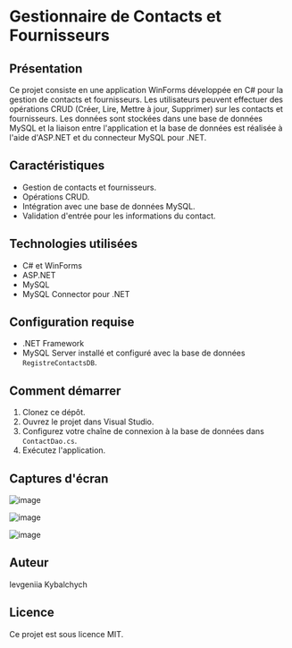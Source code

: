 # Gestionnaire de Contacts et Fournisseurs

## Présentation

Ce projet consiste en une application WinForms développée en C# pour la gestion de contacts et fournisseurs. Les utilisateurs peuvent effectuer des opérations CRUD (Créer, Lire, Mettre à jour, Supprimer) sur les contacts et fournisseurs. Les données sont stockées dans une base de données MySQL et la liaison entre l'application et la base de données est réalisée à l'aide d'ASP.NET et du connecteur MySQL pour .NET.

## Caractéristiques

- Gestion de contacts et fournisseurs.
- Opérations CRUD.
- Intégration avec une base de données MySQL.
- Validation d'entrée pour les informations du contact.

## Technologies utilisées

- C# et WinForms
- ASP.NET
- MySQL
- MySQL Connector pour .NET

## Configuration requise

- .NET Framework
- MySQL Server installé et configuré avec la base de données `RegistreContactsDB`.

## Comment démarrer

1. Clonez ce dépôt.
2. Ouvrez le projet dans Visual Studio.
3. Configurez votre chaîne de connexion à la base de données dans `ContactDao.cs`.
4. Exécutez l'application.

## Captures d'écran

![image](https://github.com/GeniaKybalchych/Gestionnaire-de-Contacts-et-Fournisseurs/assets/117115542/08e798a2-872b-47dc-bfbf-d0591f688c79)

![image](https://github.com/GeniaKybalchych/Gestionnaire-de-Contacts-et-Fournisseurs/assets/117115542/d3e62051-565d-42dd-b2dd-9ad99598bb7a)

![image](https://github.com/GeniaKybalchych/Gestionnaire-de-Contacts-et-Fournisseurs/assets/117115542/95ef81a7-688a-4b4d-9478-c39166edce7a)

## Auteur

Ievgeniia Kybalchych

## Licence

Ce projet est sous licence MIT.
